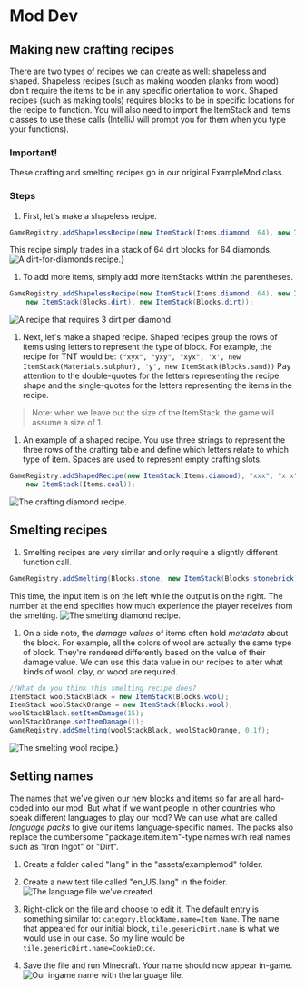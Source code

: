 # Mod Dev

## Making new crafting recipes

There are two types of recipes we can create as well: shapeless and shaped. Shapeless recipes (such as making wooden planks from wood) don't require the items to be in any specific orientation to work. Shaped recipes (such as making tools) requires blocks to be in specific locations for the recipe to function. You will also need to import the ItemStack and Items classes to use these calls (IntelliJ will prompt you for them when you type your functions).

### Important!
These crafting and smelting recipes go in our original ExampleMod class.

### Steps

1. First, let's make a shapeless recipe.
```java
GameRegistry.addShapelessRecipe(new ItemStack(Items.diamond, 64), new ItemStack(Blocks.dirt));
```
This recipe simply trades in a stack of 64 dirt blocks for 64 diamonds.
![A dirt-for-diamonds recipe.}](../images/section_4/recipe_dirt_single.png)

1. To add more items, simply add more ItemStacks within the parentheses.
```java
GameRegistry.addShapelessRecipe(new ItemStack(Items.diamond, 64), new ItemStack(Blocks.dirt),
    new ItemStack(Blocks.dirt), new ItemStack(Blocks.dirt));
```
![A recipe that requires 3 dirt per diamond.](../images/section_4/recipe_dirt_triple.png)

1. Next, let's make a shaped recipe. Shaped recipes group the rows of items using letters to represent the type of block. For example, the recipe for TNT would be: `("xyx", "yxy", "xyx", 'x', new ItemStack(Materials.sulphur), 'y', new ItemStack(Blocks.sand))` Pay attention to the double-quotes for the letters representing the recipe shape and the single-quotes for the letters representing the items in the recipe.
> Note: when we leave out the size of the ItemStack, the game will assume a size of 1.

1. An example of a shaped recipe. You use three strings to represent the three rows of the crafting table and define which letters relate to which type of item. Spaces are used to represent empty crafting slots.
```java
GameRegistry.addShapedRecipe(new ItemStack(Items.diamond), "xxx", "x x", "xxx", 'x',
    new ItemStack(Items.coal));
```
![The crafting diamond recipe.](../images/section_4/recipe_coal.png)

## Smelting recipes

1. Smelting recipes are very similar and only require a slightly different function call.
```java
GameRegistry.addSmelting(Blocks.stone, new ItemStack(Blocks.stonebrick), 0.1f);
```
This time, the input item is on the left while the output is on the right. The number at the end specifies how much experience the player receives from the smelting.
![The smelting diamond recipe.](../images/section_4/smelting_stone.png)

1. On a side note, the _damage values_ of items often hold _metadata_ about the block. For example, all the colors of wool are actually the same type of block. They're rendered differently based on the value of their damage value. We can use this data value in our recipes to alter what kinds of wool, clay, or wood are required.
```java
//What do you think this smelting recipe does?
ItemStack woolStackBlack = new ItemStack(Blocks.wool);
ItemStack woolStackOrange = new ItemStack(Blocks.wool);
woolStackBlack.setItemDamage(15);
woolStackOrange.setItemDamage(1);
GameRegistry.addSmelting(woolStackBlack, woolStackOrange, 0.1f);
```
![The smelting wool recipe.}](../images/section_4/smelting_wool.png)

## Setting names
The names that we've given our new blocks and items so far are all hard-coded into our mod. But what if we want people in other countries who speak different languages to play our mod? We can use what are called _language packs_ to give our items language-specific names. The packs also replace the cumbersome "package.item.item"-type names with real names such as "Iron Ingot" or "Dirt".

1. Create a folder called "lang" in the "assets/examplemod" folder.

1. Create a new text file called "en_US.lang" in the folder.
![The language file we've created.](../images/section_4/lang_folder.png)

1. Right-click on the file and choose to edit it. The default entry is something similar to: ```category.blockName.name=Item Name```. The name that appeared for our initial block, `tile.genericDirt.name` is what we would use in our case. So my line would be `tile.genericDirt.name=CookieDice`.

1. Save the file and run Minecraft. Your name should now appear in-game.
![Our ingame name with the language file.](../images/section_4/lang_block.png)
